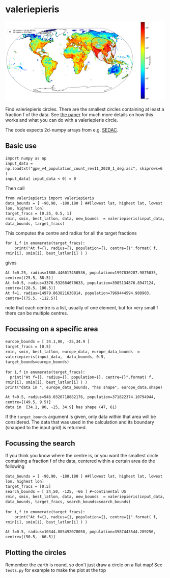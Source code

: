 # valeriepieris
![vpmap](https://github.com/rudyarthur/valeriepieris/raw/main/tests/test_global.png)

Find valeriepieris circles. There are the smallest circles containing at least a fraction f of the data. See [the paper](https://arxiv.org/abs/2307.16728) for much more details on how this works and what you can do with a valeriepieris circle.

The code expects 2d-numpy arrays from e.g. [SEDAC](https://sedac.ciesin.columbia.edu/data/set/gpw-v4-population-count-rev11/data-download). 

## Basic use
```
import numpy as np
input_data = np.loadtxt("gpw_v4_population_count_rev11_2020_1_deg.asc", skiprows=6 )
input_data[ input_data < 0] = 0
```
Then call
```
from valeriepieris import valeriepieris
data_bounds = [ -90,90, -180,180 ] ##[lowest lat, highest lat, lowest lon, highest lon]
target_fracs = [0.25, 0.5, 1]
rmin, smin, best_latlon, data, new_bounds  = valeriepieris(input_data,  data_bounds, target_fracs)		
```
This computes the centre and radius for all the target fractions
```
for i,f in enumerate(target_fracs):
	print("At f={}, radius={}, population={}, centre={}".format( f, rmin[i], smin[i], best_latlon[i] ) )
```
gives
```
At f=0.25, radius=1880.446017450536, population=1997830287.9875035, centre=[(25.5, 88.5)]
At f=0.5, radius=3376.532684670633, population=3985134876.8947124, centre=[(28.5, 100.5)]
At f=1, radius=14979.863821630814, population=7969444594.980903, centre=[(75.5, -112.5)]
```
note that each centre is a list, usually of one element, but for very small f there can be multiple centres.

## Focussing on a specific area
```
europe_bounds = [ 34.1,80, -25,34.9 ] 
target_fracs = [0.5]
rmin, smin, best_latlon, europe_data, europe_data_bounds  = valeriepieris(input_data,  data_bounds, 0.5, target_bounds=europe_bounds)		

for i,f in enumerate(target_fracs):
  print("At f={}, radius={}, population={}, centre={}".format( f, rmin[i], smin[i], best_latlon[i] ) )
print("data in ", europe_data_bounds, "has shape", europe_data.shape)
```
```
At f=0.5, radius=946.0320718882176, population=371822374.10794944, centre=[(49.5, 9.5)]
data in  [34.1, 80, -25, 34.9] has shape (47, 61)
```
If the `target_bounds` argument is given, only data within that area will be considered. The data that was used in the calculation and its boundary (snapped to the input grid) is returned.

## Focussing the search
If you think you know where the centre is, or you want the smallest circle containing a fraction f of the data, centered within a certain area do the following
```
data_bounds = [ -90,90, -180,180 ] ##[lowest lat, highest lat, lowest lon, highest lon]
target_fracs = [0.5]
search_bounds = [ 24,50, -125, -66 ] #~continental US
rmin, smin, best_latlon, data, new_bounds  = valeriepieris(input_data,  data_bounds, target_fracs, search_bounds=search_bounds)		

for i,f in enumerate(target_fracs):
	print("At f={}, radius={}, population={}, centre={}".format( f, rmin[i], smin[i], best_latlon[i] ) )
```
```
At f=0.5, radius=10344.885492078058, population=3987443544.209256, centre=[(50.5, -66.5)]
```

## Plotting the circles
Remember the earth is round, so don't just draw a circle on a flat map! See `tests.py` for example to make the plot at the top






